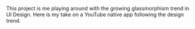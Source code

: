 This project is me playing around with the growing glassmorphism trend in UI Design. Here is my take on a YouTube native app following the design trend. 
